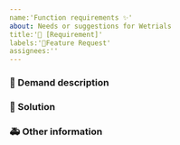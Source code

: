 ```yaml
---
name:'Function requirements ✨'
about: Needs or suggestions for Wetrials
title:'👑 [Requirement]'
labels:'👑Feature Request'
assignees:''
---
```


### 🥰 Demand description

<!--
Describe the requirements in detail so that everyone can understand
-->

### 🧐 Solution

<!--
If you have a solution, state it clearly here
-->

### 🚑 Other information

<!--
Other information such as screenshots can be posted here
-->
